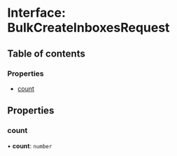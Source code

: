 # Interface: BulkCreateInboxesRequest

## Table of contents

### Properties

- [count](BulkCreateInboxesRequest.md#count)

## Properties

### <a id="count" name="count"></a> count

• **count**: `number`
